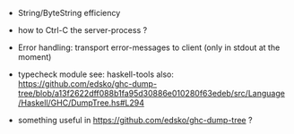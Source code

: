 * String/ByteString efficiency

* how to Ctrl-C the server-process ?

* Error handling: transport error-messages to client (only in stdout at the moment)

* typecheck module
see: haskell-tools
also: https://github.com/edsko/ghc-dump-tree/blob/a13f2622dff088b1fa95d30886e010280f63edeb/src/Language/Haskell/GHC/DumpTree.hs#L294


* something useful in https://github.com/edsko/ghc-dump-tree ?
